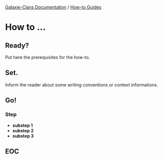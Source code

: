 [Galaxie-Clans Documentation](README.md) / [How-to Guides](_HOWTO__.md)

# How to ...

## Ready?

Put here the prerequisites for the how-to.

## Set.

Inform the reader about some writing conventions or context informations.

## Go!

### Step

* __substep 1__
* __substep 2__
* __substep 3__

## EOC
